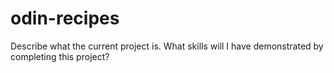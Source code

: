 # odin-recipes
Describe what the current project is.
What skills will I have demonstrated by completing this project?